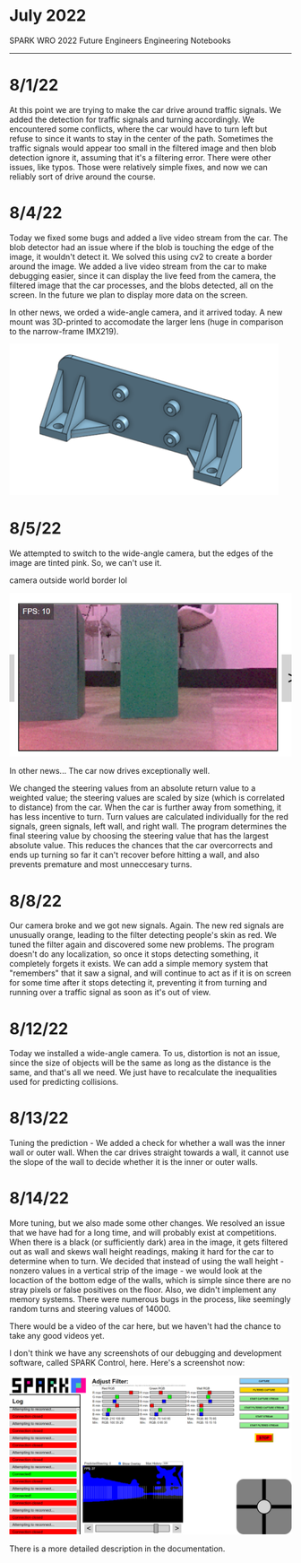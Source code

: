 # July 2022
SPARK WRO 2022 Future Engineers Engineering Notebooks

***

# 8/1/22
At this point we are trying to make the car drive around traffic signals. We added the detection for traffic signals and turning accordingly. We encountered some conflicts, where the car would have to turn left but refuse to since it wants to stay in the center of the path. Sometimes the traffic signals would appear too small in the filtered image and then blob detection ignore it, assuming that it's a filtering error. There were other issues, like typos. Those were relatively simple fixes, and now we can reliably sort of drive around the course.

# 8/4/22
Today we fixed some bugs and added a live video stream from the car. The blob detector had an issue where if the blob is touching the edge of the image, it wouldn't detect it. We solved this using cv2 to create a border around the image. We added a live video stream from the car to make debugging easier, since it can display the live feed from the camera, the filtered image that the car processes, and the blobs detected, all on the screen. In the future we plan to display more data on the screen.

In other news, we orded a wide-angle camera, and it arrived today. A new mount was 3D-printed to accomodate the larger lens (huge in comparison to the narrow-frame IMX219).

![new camera mount](./August/8-4-22-a.png)

# 8/5/22
We attempted to switch to the wide-angle camera, but the edges of the image are tinted pink. So, we can't use it.

camera outside world border lol

![pink fringing on camera](./August/8-5-22-a.png)

In other news...
The car now drives exceptionally well.

We changed the steering values from an absolute return value to a weighted value; the steering values are scaled by size (which is correlated to distance) from the car. When the car is further away from something, it has less incentive to turn. Turn values are calculated individually for the red signals, green signals, left wall, and right wall. The program determines the final steering value by choosing the steering value that has the largest absolute value. This reduces the chances that the car overcorrects and ends up turning so far it can't recover before hitting a wall, and also prevents premature and most unneccesary turns.

# 8/8/22
Our camera broke and we got new signals. Again. The new red signals are unusually orange, leading to the filter detecting people's skin as red. We tuned the filter again and discovered some new problems. The program doesn't do any localization, so once it stops detecting something, it completely forgets it exists. We can add a simple memory system that "remembers" that it saw a signal, and will continue to act as if it is on screen for some time after it stops detecting it, preventing it from turning and running over a traffic signal as soon as it's out of view.

# 8/12/22
Today we installed a wide-angle camera. To us, distortion is not an issue, since the size of objects will be the same as long as the distance is the same, and that's all we need. We just have to recalculate the inequalities used for predicting collisions.

# 8/13/22
Tuning the prediction - We added a check for whether a wall was the inner wall or outer wall. When the car drives straight towards a wall, it cannot use the slope of the wall to decide whether it is the inner or outer walls.

# 8/14/22
More tuning, but we also made some other changes. We resolved an issue that we have had for a long time, and will probably exist at competitions. When there is a black (or sufficiently dark) area in the image, it gets filtered out as wall and skews wall height readings, making it hard for the car to determine when to turn. We decided that instead of using the wall height - nonzero values in a vertical strip of the image - we would look at the locaction of the bottom edge of the walls, which is simple since there are no stray pixels or false positives on the floor. Also, we didn't implement any memory systems. There were numerous bugs in the process, like seemingly random turns and steering values of 14000.

There would be a video of the car here, but we haven't had the chance to take any good videos yet.

I don't think we have any screenshots of our debugging and development software, called SPARK Control, here. Here's a screenshot now:

![SPARK Control Panel](./August/8-14-22-a.png)

There is a more detailed description in the documentation.